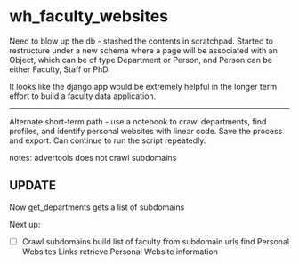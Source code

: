 # wh_faculty_websites

Need to blow up the db - stashed the contents in scratchpad.
Started to restructure under a new schema where a page will be associated with an Object, which can be of type
Department or Person, and Person can be either Faculty, Staff or PhD.

It looks like the django app would be extremely helpful in the longer term effort to build a faculty data application.


-----------------------
Alternate short-term path - use a notebook to crawl departments, find profiles, and identify personal websites with linear code. Save the process and export. Can continue to run the script repeatedly. 

notes: advertools does not crawl subdomains

## UPDATE

Now get_departments gets a list of subdomains

Next up:

- [ ] Crawl subdomains
build list of faculty from subdomain urls
find Personal Websites Links
retrieve Personal Website information